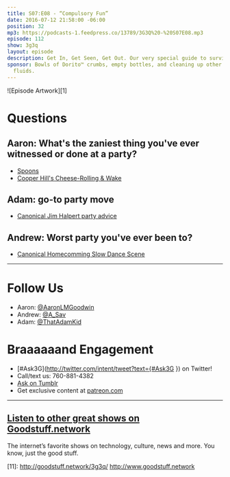 ```yaml
---
title: S07:E08 - “Compulsory Fun”
date: 2016-07-12 21:58:00 -06:00
position: 32
mp3: https://podcasts-1.feedpress.co/13789/3G3Q%20-%20S07E08.mp3
episode: 112
show: 3g3q
layout: episode
description: Get In, Get Seen, Get Out. Our very special guide to surviving parties.
sponsor: Bowls of Dorito™ crumbs, empty bottles, and cleaning up other people’s bodily
  fluids.
---
```


![Episode Artwork][1]

# Questions

## Aaron: What's the zaniest thing you've ever witnessed or done at a party?

* [Spoons][2]
* [Cooper Hill's Cheese-Rolling &amp; Wake][3]

## Adam: go-to party move

* [Canonical Jim Halpert party advice][4]

## Andrew: Worst party you've ever been to?

* [Canonical Homecomming Slow Dance Scene][5]

***

# Follow Us
* Aaron: [@AaronLMGoodwin](http://twitter.com/aaronlmgoodwin)
* Andrew: [@A_Sav](http://twitter.com/a_sav)
* Adam: [@ThatAdamKid](http://twitter.com/thatadamkid)

# Braaaaaand Engagement
* [#Ask3G](http://twitter.com/intent/tweet?text={#Ask3G }) on Twitter!
* Call/text us: 760-881-4382
* [Ask on Tumblr](http://3g3q.co/ask)
* Get exclusive content at [patreon.com](http://www.patreon.com/3g3q)

***

## [Listen to other great shows on Goodstuff.network](http://goodstuff.network/)
The internet’s favorite shows on technology, culture, news and more. You know, just the good stuff.


[2]: https://en.wikipedia.org/wiki/Spoons
[3]: http://bit.ly/29rb3k4
[4]: https://youtu.be/b9pvt-IDXKk
[5]: https://youtu.be/KJlVirycg-0
[6]: http://twitter.com/aaronlmgoodwin
[7]: http://twitter.com/a_sav
[8]: http://twitter.com/thatadamkid
[9]: http://3g3q.co/ask
[10]: http://www.patreon.com/3g3q
[11]: http://goodstuff.network/3g3q/ http://www.goodstuff.network
